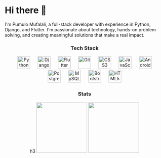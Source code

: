 # Hi there 👋

I'm Pumulo Mufalali, a full-stack developer with experience in Python, Django, and Flutter. I'm passionate about technology, hands-on problem solving, and creating meaningful solutions that make a real impact.

<div align="center">
  <h3>Tech Stack</h3>
  <img src="https://cdn.jsdelivr.net/gh/devicons/devicon/icons/python/python-original.svg" alt="Python" width="40" height="40" style="margin: 0 10px;" />
  <img src="https://cdn.jsdelivr.net/gh/devicons/devicon/icons/django/django-plain.svg" alt="Django" width="40" height="40" style="margin: 0 10px;" />
  <img src="https://cdn.jsdelivr.net/gh/devicons/devicon/icons/flutter/flutter-original.svg" alt="Flutter" width="40" height="40" style="margin: 0 10px;" />
  <img src="https://cdn.jsdelivr.net/gh/devicons/devicon/icons/git/git-original.svg" alt="Git" width="40" height="40" style="margin: 0 10px;" />
  <img src="https://cdn.jsdelivr.net/gh/devicons/devicon/icons/css3/css3-original.svg" alt="CSS3" width="40" height="40" style="margin: 0 10px;" />
  <img src="https://cdn.jsdelivr.net/gh/devicons/devicon/icons/javascript/javascript-original.svg" alt="JavaScript" width="40" height="40" style="margin: 0 10px;" />
  <img src="https://cdn.jsdelivr.net/gh/devicons/devicon/icons/android/android-original.svg" alt="Android" width="40" height="40" style="margin: 0 10px;" />
  <img src="https://cdn.jsdelivr.net/gh/devicons/devicon/icons/postgresql/postgresql-original.svg" alt="PostgreSQL" width="40" height="40" style="margin: 0 10px;" />
  <img src="https://cdn.jsdelivr.net/gh/devicons/devicon/icons/mysql/mysql-original.svg" alt="MySQL" width="40" height="40" style="margin: 0 10px;" />
  <img src="https://cdn.jsdelivr.net/gh/devicons/devicon/icons/bootstrap/bootstrap-original.svg" alt="Bootstrap" width="40" height="40" style="margin: 0 10px;" />
  <img src="https://cdn.jsdelivr.net/gh/devicons/devicon/icons/html5/html5-original.svg" alt="HTML5" width="40" height="40" style="margin: 0 10px;" />
</div>

<div align="center">
  <h3>Stats</h3>h3
  <img src="https://github-readme-stats.vercel.app/api/top-langs/?username=pumulo-mufalali&layout=compact&theme=radical" height="160" />
  <img src="https://github-readme-stats.vercel.app/api?username=pumulo-mufalali&show_icons=true&theme=radical" height="160" />
</div>

